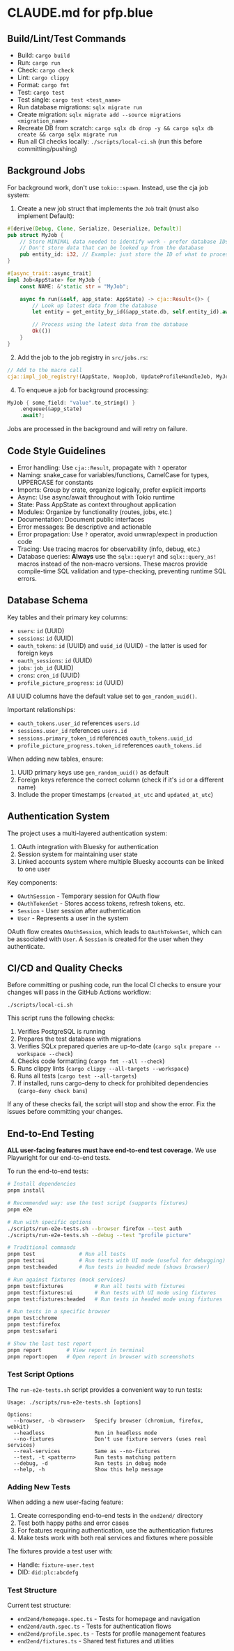 # CLAUDE.md for pfp.blue

## Build/Lint/Test Commands

- Build: `cargo build`
- Run: `cargo run`
- Check: `cargo check`
- Lint: `cargo clippy`
- Format: `cargo fmt`
- Test: `cargo test`
- Test single: `cargo test <test_name>`
- Run database migrations: `sqlx migrate run`
- Create migration: `sqlx migrate add --source migrations <migration_name>`
- Recreate DB from scratch: `cargo sqlx db drop -y && cargo sqlx db create && cargo sqlx migrate run`
- Run all CI checks locally: `./scripts/local-ci.sh` (run this before committing/pushing)

## Background Jobs

For background work, don't use `tokio::spawn`. Instead, use the cja job system:

1. Create a new job struct that implements the `Job` trait (must also implement Default):

```rust
#[derive(Debug, Clone, Serialize, Deserialize, Default)]
pub struct MyJob {
    // Store MINIMAL data needed to identify work - prefer database IDs
    // Don't store data that can be looked up from the database
    pub entity_id: i32, // Example: just store the ID of what to process
}

#[async_trait::async_trait]
impl Job<AppState> for MyJob {
    const NAME: &'static str = "MyJob";

    async fn run(&self, app_state: AppState) -> cja::Result<()> {
        // Look up latest data from the database
        let entity = get_entity_by_id(&app_state.db, self.entity_id).await?;

        // Process using the latest data from the database
        Ok(())
    }
}
```

2. Add the job to the job registry in `src/jobs.rs`:

```rust
// Add to the macro call
cja::impl_job_registry!(AppState, NoopJob, UpdateProfileHandleJob, MyJob);
```

4. To enqueue a job for background processing:

```rust
MyJob { some_field: "value".to_string() }
    .enqueue(&app_state)
    .await?;
```

Jobs are processed in the background and will retry on failure.

## Code Style Guidelines

- Error handling: Use `cja::Result`, propagate with `?` operator
- Naming: snake_case for variables/functions, CamelCase for types, UPPERCASE for constants
- Imports: Group by crate, organize logically, prefer explicit imports
- Async: Use async/await throughout with Tokio runtime
- State: Pass AppState as context throughout application
- Modules: Organize by functionality (routes, jobs, etc.)
- Documentation: Document public interfaces
- Error messages: Be descriptive and actionable
- Error propagation: Use `?` operator, avoid unwrap/expect in production code
- Tracing: Use tracing macros for observability (info, debug, etc.)
- Database queries: **Always** use the `sqlx::query!` and `sqlx::query_as!` macros instead of the non-macro versions. These macros provide compile-time SQL validation and type-checking, preventing runtime SQL errors.

## Database Schema

Key tables and their primary key columns:

- `users`: `id` (UUID)
- `sessions`: `id` (UUID)
- `oauth_tokens`: `id` (UUID) and `uuid_id` (UUID) - the latter is used for foreign keys
- `oauth_sessions`: `id` (UUID)
- `jobs`: `job_id` (UUID)
- `crons`: `cron_id` (UUID)
- `profile_picture_progress`: `id` (UUID)

All UUID columns have the default value set to `gen_random_uuid()`.

Important relationships:

- `oauth_tokens.user_id` references `users.id`
- `sessions.user_id` references `users.id`
- `sessions.primary_token_id` references `oauth_tokens.uuid_id`
- `profile_picture_progress.token_id` references `oauth_tokens.id`

When adding new tables, ensure:

1. UUID primary keys use `gen_random_uuid()` as default
2. Foreign keys reference the correct column (check if it's `id` or a different name)
3. Include the proper timestamps (`created_at_utc` and `updated_at_utc`)

## Authentication System

The project uses a multi-layered authentication system:

1. OAuth integration with Bluesky for authentication
2. Session system for maintaining user state
3. Linked accounts system where multiple Bluesky accounts can be linked to one user

Key components:

- `OAuthSession` - Temporary session for OAuth flow
- `OAuthTokenSet` - Stores access tokens, refresh tokens, etc.
- `Session` - User session after authentication
- `User` - Represents a user in the system

OAuth flow creates `OAuthSession`, which leads to `OAuthTokenSet`, which can be associated with `User`. A `Session` is created for the user when they authenticate.

## CI/CD and Quality Checks

Before committing or pushing code, run the local CI checks to ensure your changes will pass in the GitHub Actions workflow:

```
./scripts/local-ci.sh
```

This script runs the following checks:

1. Verifies PostgreSQL is running
2. Prepares the test database with migrations
3. Verifies SQLx prepared queries are up-to-date (`cargo sqlx prepare --workspace --check`)
4. Checks code formatting (`cargo fmt --all --check`)
5. Runs clippy lints (`cargo clippy --all-targets --workspace`)
6. Runs all tests (`cargo test --all-targets`)
7. If installed, runs cargo-deny to check for prohibited dependencies (`cargo-deny check bans`)

If any of these checks fail, the script will stop and show the error. Fix the issues before committing your changes.

## End-to-End Testing

**ALL user-facing features must have end-to-end test coverage.** We use Playwright for our end-to-end tests.

To run the end-to-end tests:

```bash
# Install dependencies
pnpm install

# Recommended way: use the test script (supports fixtures)
pnpm e2e

# Run with specific options
./scripts/run-e2e-tests.sh --browser firefox --test auth
./scripts/run-e2e-tests.sh --debug --test "profile picture"

# Traditional commands
pnpm test              # Run all tests
pnpm test:ui           # Run tests with UI mode (useful for debugging)
pnpm test:headed       # Run tests in headed mode (shows browser)

# Run against fixtures (mock services)
pnpm test:fixtures          # Run all tests with fixtures
pnpm test:fixtures:ui       # Run tests with UI mode using fixtures
pnpm test:fixtures:headed   # Run tests in headed mode using fixtures

# Run tests in a specific browser
pnpm test:chrome
pnpm test:firefox
pnpm test:safari

# Show the last test report
pnpm report        # View report in terminal
pnpm report:open   # Open report in browser with screenshots
```

### Test Script Options

The `run-e2e-tests.sh` script provides a convenient way to run tests:

```
Usage: ./scripts/run-e2e-tests.sh [options]

Options:
  --browser, -b <browser>   Specify browser (chromium, firefox, webkit)
  --headless                Run in headless mode
  --no-fixtures             Don't use fixture servers (uses real services)
  --real-services           Same as --no-fixtures
  --test, -t <pattern>      Run tests matching pattern
  --debug, -d               Run tests in debug mode
  --help, -h                Show this help message
```

### Adding New Tests

When adding a new user-facing feature:

1. Create corresponding end-to-end tests in the `end2end/` directory
2. Test both happy paths and error cases
3. For features requiring authentication, use the authentication fixtures
4. Make tests work with both real services and fixtures where possible

The fixtures provide a test user with:

- Handle: `fixture-user.test`
- DID: `did:plc:abcdefg`

### Test Structure

Current test structure:

- `end2end/homepage.spec.ts` - Tests for homepage and navigation
- `end2end/auth.spec.ts` - Tests for authentication flows
- `end2end/profile.spec.ts` - Tests for profile management features
- `end2end/fixtures.ts` - Shared test fixtures and utilities
